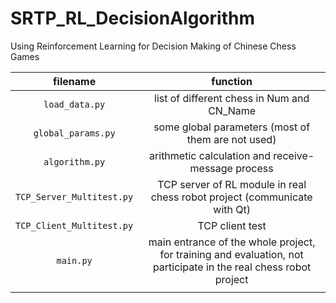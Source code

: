 # SRTP_RL_DecisionAlgorithm

Using Reinforcement Learning for Decision Making of Chinese Chess Games

| filename| function|
|:----:|:----:|
| `load_data.py`| list of different chess in Num and CN_Name |
| `global_params.py`| some global parameters (most of them are not used) |
| `algorithm.py`| arithmetic calculation and receive-message process |
| `TCP_Server_Multitest.py`|TCP server of RL module in real chess robot project (communicate with Qt)  |
| `TCP_Client_Multitest.py`|TCP client test |
|`main.py` | main entrance of the whole project, for training and evaluation, not participate in the real chess robot project |
| | |
